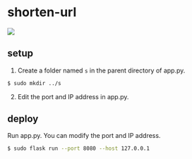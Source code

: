 # shorten-url
<img src="https://img.shields.io/badge/status-stable-red"></img>
## setup
1. Create a folder named `s` in the parent directory of app.py.
```sh
$ sudo mkdir ../s
```
2. Edit the port and IP address in app.py.
## deploy
Run app.py. You can modify the port and IP address.
```sh
$ sudo flask run --port 8080 --host 127.0.0.1
```
